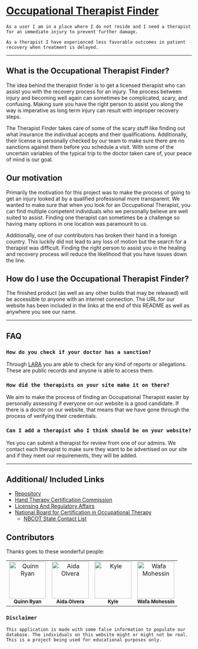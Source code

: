 # [Occupational Therapist Finder]()

```
As a user I am in a place where I do not reside and I need a therapist for an immediate injury to prevent further damage.
```

```
As a therapist I have experienced less favorable outcomes in patient recovery when treatment is delayed.
```

***

## What is the Occupational Therapist Finder?

The idea behind the therapist finder is to get a licensed therapist who can assist you with the recovery process for an injury. The process between injury and becoming well again can sometimes be complicated, scary, and confusing. Making sure you have the right person to assist you along the way is imperative as long term injury can result with improper recovery steps.

The Therapist Finder takes care of some of the scary stuff like finding out what insurance the individual accepts and their qualifications. Additionally, their license is personally checked by our team to make sure there are no sanctions against them before you schedule a visit. With some of the uncertain variables of the typical trip to the doctor taken care of, your peace of mind is our goal.

## Our motivation

Primarily the motivation for this project was to make the process of going to get an injury looked at by a qualified professional more transparent. We wanted to make sure that when you look for an Occupational Therapist, you can find multiple competent individuals who we personally believe are well suited to assist. Finding one therapist can sometimes be a challenge so having many options in one location was paramount to us.

Additionally, one of our contributors has broken their hand in a foreign country. This luckily did not lead to any loss of motion but the search for a therapist was difficult. Finding the right person to assist you in the healing and recovery process will reduce the likelihood that you have issues down the line.

## How do I use the Occupational Therapist Finder?

The finished product (as well as any other builds that may be released) will be accessible to anyone with an internet connection. The URL for our website has been included in the links at the end of this README as well as anywhere you see our name.

***

## FAQ

### `How do you check if your doctor has a sanction?`

Through [LARA](https://www.michigan.gov/lara/) you are able to check for any kind of reports or allegations. These are public records and anyone is able to access them. 

### `How did the therapists on your site make it on there?`

We aim to make the process of finding an Occupational Therapist easier by personally assessing if everyone on our website is a good candidate. If there is a doctor on our website, that means that we have gone through the process of verifying their credentials.

### `Can I add a therapist who I think should be on your website?`

Yes you can submit a therapist for review from one of our admins. We contact each therapist to make sure they want to be advertised on our site and if they meet our requirements, they will be added.

***

## Additional/ Included Links

* [Repository](https://github.com/letqin/therapist-finder)
* [Hand Therapy Certification Commission](https://www.htcc.org/)
* [Licensing And Regulatory Affairs](https://www.michigan.gov/lara/)
* [National Board for Certification in Occupational Therapy](https://www.nbcot.org/Public/Home)
    * [NBCOT State Contact List](https://www.nbcot.org/-/media/NBCOT/PDFs/State_Contact_List.ashx)

## Contributors

Thanks goes to these wonderful people:

<table>
    <tr><td align="center">
                    <a href="https://github.com/letqin">
                        <img src="https://avatars.githubusercontent.com/u/86627655?v=4" width="100px;" alt="Quinn Ryan"/>
                        <br />
                        <sub><b>Quinn Ryan</b></sub>
                    </a>
                    <br />
                </td><td align="center">
                    <a href="https://github.com/aod1411">
                        <img src="https://avatars.githubusercontent.com/u/87099278?v=4" width="100px;" alt="Aida Olvera"/>
                        <br />
                        <sub><b>Aida Olvera</b></sub>
                    </a>
                    <br />
                </td><td align="center">
                    <a href="https://github.com/Krestle80">
                        <img src="https://avatars.githubusercontent.com/u/87155939?v=4" width="100px;" alt="Kyle"/>
                        <br />
                        <sub><b>Kyle</b></sub>
                    </a>
                    <br />
                </td><td align="center">
                    <a href="https://github.com/WafaMohessin">
                        <img src="https://avatars.githubusercontent.com/u/87388655?v=4" width="100px;" alt="Wafa Mohessin"/>
                        <br />
                        <sub><b>Wafa Mohessin</b></sub>
                    </a>
                    <br />
                </td></tr>
</table>

### `Disclaimer`

`This application is made with some false information to populate our database. The individuals on this website might or might not be real. This is a project being used for educational purposes only.`
